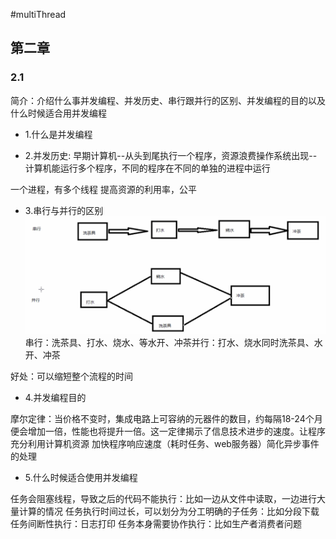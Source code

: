 #multiThread
## 第二章 
### 2.1

简介：介绍什么事并发编程、并发历史、串行跟并行的区别、并发编程的目的以及什么时候适合用并发编程

* 1.什么是并发编程

* 2.并发历史: 早期计算机--从头到尾执行一个程序，资源浪费​ 操作系统出现--计算机能运行多个程序，不同的程序在不同的单独的进程中运行

一个进程，有多个线程​ 提高资源的利用率，公平

* 3.串行与并行的区别
  ![img.png](img.png)
串行：洗茶具、打水、烧水、等水开、冲茶​ 并行：打水、烧水同时洗茶具、水开、冲茶

好处：可以缩短整个流程的时间


* 4.并发编程目的

摩尔定律：当价格不变时，集成电路上可容纳的元器件的数目，约每隔18-24个月便会增加一倍，性能也将提升一倍。这一定律揭示了信息技术进步的速度。​ 让程序充分利用计算机资源​ 加快程序响应速度（耗时任务、web服务器）​ 简化异步事件的处理

* 5.什么时候适合使用并发编程

任务会阻塞线程，导致之后的代码不能执行：比如一边从文件中读取，一边进行大量计算的情况 任务执行时间过长，可以划分为分工明确的子任务：比如分段下载 任务间断性执行：日志打印 任务本身需要协作执行：比如生产者消费者问题

